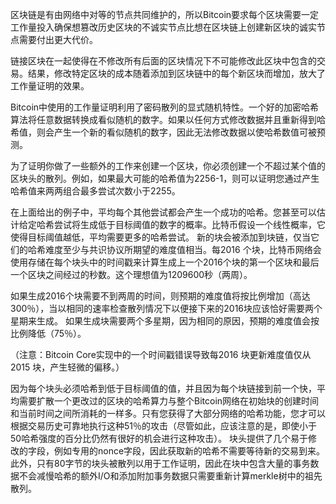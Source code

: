 区块链是有由网络中对等的节点共同维护的，所以Bitcoin要求每个区块需要一定工作量投入确保想篡改历史区块的不诚实节点比想在区块链上创建新区块的诚实节点需要付出更大代价。

链接区块在一起使得在不修改所有后面的区块情况下不可能修改此区块中包含的交易。结果，修改特定区块的成本随着添加到区块链中的每个新区块而增加，放大了工作量证明的效果。

Bitcoin中使用的工作量证明利用了密码散列的显式随机特性。一个好的加密哈希算法将任意数据转换成看似随机的数字。如果以任何方式修改数据并且重新得到哈希值，则会产生一个新的看似随机的数字，因此无法修改数据以使哈希数值可被预测。

为了证明你做了一些额外的工作来创建一个区块，你必须创建一个不超过某个值的区块头的散列。例如，如果最大可能的哈希值为2256-1，则可以证明您通过产生哈希值来两两组合最多尝试次数小于2255。

在上面给出的例子中，平均每个其他尝试都会产生一个成功的哈希。您甚至可以估计给定哈希尝试将生成低于目标阈值的数字的概率。比特币假设一个线性概率，它使得目标阈值越低，平均需要更多的哈希尝试。
新的块会被添加到块链，仅当它们的哈希难度至少与共识协议所期望的难度值相当。每2016 个块，比特币网络会使用存储在每个块头中的时间戳来计算生成上一个2016个块的第一个区块和最后一个区块之间经过的秒数。这个理想值为1209600秒（两周）。

如果生成2016个块需要不到两周的时间，则预期的难度值将按比例增加（高达300％），当以相同的速率检查散列情况下以便接下来的2016块应该恰好需要两个星期来生成。
如果生成块需要两个多星期，因为相同的原因，预期的难度值会按比例降低（75％）。

（注意：Bitcoin Core实现中的一个时间戳错误导致每2016 块更新难度值仅从2015 块，产生轻微的偏移。）

因为每个块头必须哈希到低于目标阈值的值，并且因为每个块链接到前一个快，平均需要扩散一个更改过的区块的哈希算力与整个Bitcoin网络在初始块的创建时间和当前时间之间所消耗的一样多。只有您获得了大部分网络的哈希功能，您才可以根据交易历史可靠地执行这种51％的攻击（尽管如此，应该注意的是，即使小于50哈希强度的百分比仍然有很好的机会进行这种攻击）。
块头提供了几个易于修改的字段，例如专用的nonce字段，因此获取新的哈希不需要等待新的交易到来。此外，只有80字节的块头被散列以用于工作证明，因此在块中包含大量的事务数据不会减慢哈希的额外I/O和添加附加事务数据只需要重新计算merkle树中的祖先散列。
